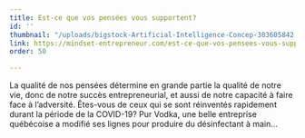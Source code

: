 ```yaml
---
title: Est-ce que vos pensées vous supportent?
id: ''
thumbnail: "/uploads/bigstock-Artificial-Intelligence-Concep-303605842.jpg"
link: https://mindset-entrepreneur.com/est-ce-que-vos-pensees-vous-supportent/?fbclid=IwAR00bLPIKKzwe1cd4kdeIT-uriQzxDfG_RR9dD-dhQSReQu-Mjo5RkKqp5w
order: 50

---
```

La qualité de nos pensées détermine en grande partie la qualité de notre vie, donc de notre succès entrepreneurial, et aussi de notre capacité à faire face à l’adversité. Êtes-vous de ceux qui se sont réinventés rapidement durant la période de la COVID-19? Pur Vodka, une belle entreprise québécoise a modifié ses lignes pour produire du désinfectant à main...